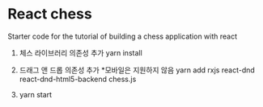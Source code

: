 # React chess

Starter code for the tutorial of building a chess application with react

1. 체스 라이브러리 의존성 추가
  yarn install 
  
2. 드래그 앤 드롭 의존성 추가 *모바일은 지원하지 않음
  yarn add rxjs react-dnd react-dnd-html5-backend chess.js
  
3. yarn start 

